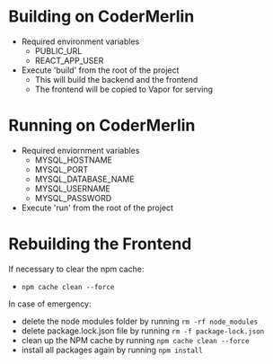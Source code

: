 # Building on CoderMerlin
* Required environment variables
  * PUBLIC_URL
  * REACT_APP_USER 
* Execute 'build' from the root of the project
  * This will build the backend and the frontend
  * The frontend will be copied to Vapor for serving

# Running on CoderMerlin
* Required enviornment variables
  * MYSQL_HOSTNAME
  * MYSQL_PORT
  * MYSQL_DATABASE_NAME
  * MYSQL_USERNAME
  * MYSQL_PASSWORD
* Execute 'run' from the root of the project

# Rebuilding the Frontend
If necessary to clear the npm cache:
* `npm cache clean --force`

In case of emergency:
* delete the node modules folder by running `rm -rf node_modules`
* delete package.lock.json file by running `rm -f package-lock.json`
* clean up the NPM cache by running `npm cache clean --force`
* install all packages again by running `npm install`


